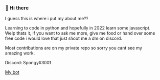 ### 👋 Hi there

I guess this is where i put my about me??

 Learning to code in python and hopefully in 2022 learn some javascript.
 Welp thats it, if you want to ask me more, give me food or hand over some free code i would love that just shoot me a dm on discord.

 Most contributions are on my private repo so sorry you cant see my amazing work. 

 Discord: Spongy#3001

 [My bot](https://top.gg/bot/930150644436860998)
